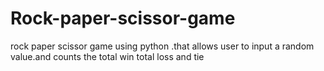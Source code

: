 # Rock-paper-scissor-game
rock paper scissor game using python .that allows user to input a random  value.and counts the total win total loss and tie
